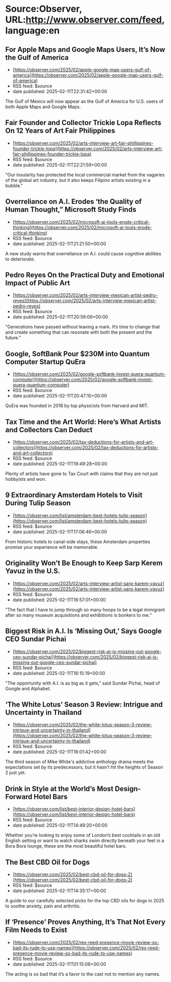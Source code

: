 # Source:Observer, URL:http://www.observer.com/feed, language:en

## For Apple Maps and Google Maps Users, It’s Now the Gulf of America
 - [https://observer.com/2025/02/apple-google-map-users-gulf-of-america](https://observer.com/2025/02/apple-google-map-users-gulf-of-america)
 - RSS feed: $source
 - date published: 2025-02-11T22:31:42+00:00

The Gulf of Mexico will now appear as the Gulf of America for U.S. users of both Apple Maps and Google Maps.

## Fair Founder and Collector Trickie Lopa Reflects On 12 Years of Art Fair Philippines
 - [https://observer.com/2025/02/arts-interview-art-fair-phillippines-founder-trickie-lopa](https://observer.com/2025/02/arts-interview-art-fair-phillippines-founder-trickie-lopa)
 - RSS feed: $source
 - date published: 2025-02-11T22:21:59+00:00

"Our insularity has protected the local commercial market from the vagaries of the global art industry, but it also keeps Filipino artists existing in a bubble."

## Overreliance on A.I. Erodes ‘the Quality of Human Thought,” Microsoft Study Finds
 - [https://observer.com/2025/02/microsoft-ai-tools-erode-critical-thinking](https://observer.com/2025/02/microsoft-ai-tools-erode-critical-thinking)
 - RSS feed: $source
 - date published: 2025-02-11T21:21:50+00:00

A new study warns that overreliance on A.I. could cause cognitive abilities to deteriorate.

## Pedro Reyes On the Practical Duty and Emotional Impact of Public Art
 - [https://observer.com/2025/02/arts-interview-mexican-artist-pedro-reyes](https://observer.com/2025/02/arts-interview-mexican-artist-pedro-reyes)
 - RSS feed: $source
 - date published: 2025-02-11T20:59:09+00:00

"Generations have passed without leaving a mark. It’s time to change that and create something that can resonate with both the present and the future."

## Google, SoftBank Pour $230M into Quantum Computer Startup QuEra
 - [https://observer.com/2025/02/google-softbank-invest-quera-quantum-computer](https://observer.com/2025/02/google-softbank-invest-quera-quantum-computer)
 - RSS feed: $source
 - date published: 2025-02-11T20:47:10+00:00

QuEra was founded in 2018 by top physicists from Harvard and MIT.

## Tax Time and the Art World: Here’s What Artists and Collectors Can Deduct
 - [https://observer.com/2025/02/tax-deductions-for-artists-and-art-collectors](https://observer.com/2025/02/tax-deductions-for-artists-and-art-collectors)
 - RSS feed: $source
 - date published: 2025-02-11T19:49:28+00:00

Plenty of artists have gone to Tax Court with claims that they are not just hobbyists and won.

## 9 Extraordinary Amsterdam Hotels to Visit During Tulip Season
 - [https://observer.com/list/amsterdam-best-hotels-tulip-season](https://observer.com/list/amsterdam-best-hotels-tulip-season)
 - RSS feed: $source
 - date published: 2025-02-11T17:06:46+00:00

From historic hotels to canal-side stays, these Amsterdam properties promise your experience will be memorable.

## Originality Won’t Be Enough to Keep Sarp Kerem Yavuz in the U.S.
 - [https://observer.com/2025/02/arts-interview-artist-sarp-karem-yavuz](https://observer.com/2025/02/arts-interview-artist-sarp-karem-yavuz)
 - RSS feed: $source
 - date published: 2025-02-11T16:57:01+00:00

"The fact that I have to jump through so many hoops to be a legal immigrant after so many museum acquisitions and exhibitions is bonkers to me.”

## Biggest Risk in A.I. Is ‘Missing Out,’ Says Google CEO Sundar Pichai
 - [https://observer.com/2025/02/biggest-risk-ai-is-missing-out-google-ceo-sundar-pichai](https://observer.com/2025/02/biggest-risk-ai-is-missing-out-google-ceo-sundar-pichai)
 - RSS feed: $source
 - date published: 2025-02-11T16:15:19+00:00

"The opportunity with A.I. is as big as it gets," said Sundar Pichai, head of Google and Alphabet.

## ‘The White Lotus’ Season 3 Review: Intrigue and Uncertainty in Thailand
 - [https://observer.com/2025/02/the-white-lotus-season-3-review-intrigue-and-uncertainty-in-thailand](https://observer.com/2025/02/the-white-lotus-season-3-review-intrigue-and-uncertainty-in-thailand)
 - RSS feed: $source
 - date published: 2025-02-11T16:01:42+00:00

The third season of Mike White's addictive anthology drama meets the expectations set by its predecessors, but it hasn’t hit the heights of Season 2 just yet.

## Drink in Style at the World’s Most Design-Forward Hotel Bars
 - [https://observer.com/list/best-interior-design-hotel-bars](https://observer.com/list/best-interior-design-hotel-bars)
 - RSS feed: $source
 - date published: 2025-02-11T14:49:20+00:00

Whether you’re looking to enjoy some of London’s best cocktails in an old English setting or want to watch sharks swim directly beneath your feet in a Bora Bora lounge, these are the most beautiful hotel bars.

## The Best CBD Oil for Dogs
 - [https://observer.com/2025/02/best-cbd-oil-for-dogs-2](https://observer.com/2025/02/best-cbd-oil-for-dogs-2)
 - RSS feed: $source
 - date published: 2025-02-11T14:35:17+00:00

A guide to our carefully selected picks for the top CBD oils for dogs in 2025 to soothe anxiety, pain and arthritis.

## If ‘Presence’ Proves Anything, It’s That Not Every Film Needs to Exist
 - [https://observer.com/2025/02/rex-reed-presence-movie-review-so-bad-its-rude-to-use-names](https://observer.com/2025/02/rex-reed-presence-movie-review-so-bad-its-rude-to-use-names)
 - RSS feed: $source
 - date published: 2025-02-11T01:15:06+00:00

The acting is so bad that it’s a favor to the cast not to mention any names.

